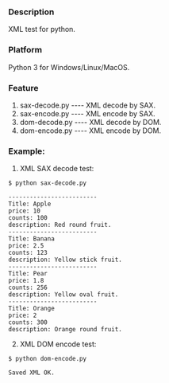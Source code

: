 ### Description
XML test for python.

### Platform
Python 3 for Windows/Linux/MacOS.

### Feature
1. sax-decode.py    ---- XML decode by SAX.
2. sax-encode.py    ---- XML encode by SAX.
3. dom-decode.py    ---- XML decode by DOM.
4. dom-encode.py    ---- XML encode by DOM.

### Example:
1. XML SAX decode test:
```console
$ python sax-decode.py

-------------------------
Title: Apple
price: 10
counts: 100
description: Red round fruit.
-------------------------
Title: Banana
price: 2.5
counts: 123
description: Yellow stick fruit.
-------------------------
Title: Pear
price: 1.8
counts: 256
description: Yellow oval fruit.
-------------------------
Title: Orange
price: 2
counts: 300
description: Orange round fruit.
```

2. XML DOM encode test:
```console
$ python dom-encode.py

Saved XML OK.
```
